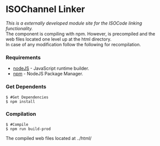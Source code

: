 # ISOChannel Linker
*This is a externally developed module site for the ISOCode linking functionality.*\
The component is compiling with npm. However, is precompiled and the web files located one level up at the html directory.\
In case of any modification follow the following for recompilation.

### Requirements
* [nodeJS](https://nodejs.org/en) - JavaScript runtime builder.
* [npm](https://www.npmjs.com/get-npm) - NodeJS Package Manager.

### Get Dependents
```
$ #Get Dependencies 
$ npm install
```

### Compilation
```
$ #Compile
$ npm run build-prod 
```
The compiled web files located at ../html/